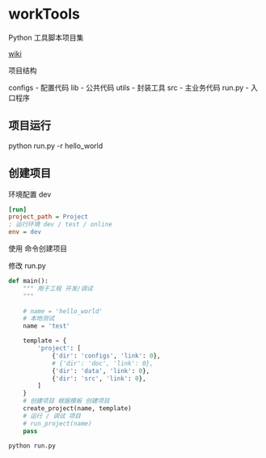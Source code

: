 # workTools

Python 工具脚本项目集

[wiki](https://github.com/joker-zzp/workTools/wiki)

项目结构

configs     - 配置代码
lib         - 公共代码
utils       - 封装工具
src         - 主业务代码
run.py      - 入口程序

## 项目运行

python run.py -r hello_world

## 创建项目

环境配置 dev 
```ini
[run]
project_path = Project
; 运行环境 dev / test / online
env = dev
```

使用 命令创建项目

修改 run.py
```python
def main():
    """ 用于工程 开发/调试
    """
    
    # name = 'hello_world'
    # 本地测试
    name = 'test'

    template = {
        'project': [
            {'dir': 'configs', 'link': 0},
            # {'dir': 'doc', 'link': 0},
            {'dir': 'data', 'link': 0},
            {'dir': 'src', 'link': 0},
        ]
    }
    # 创建项目 根据模板 创建项目
    create_project(name, template)
    # 运行 / 调试 项目
    # run_project(name)
    pass
```

`python run.py`

